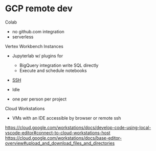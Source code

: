 # GCP remote dev

Colab

- no github.com integration
- serverless

Vertex Workbench Instances

- Jupyterlab w/ plugins for
  - BigQuery integration write SQL directly
  - Execute and schedule notebooks
- [SSH](https://cloud.google.com/vertex-ai/docs/workbench/instances/ssh-access)
- Idle

- one per person per project

Cloud Workstations

- VMs with an IDE accessible by browser or remote ssh

https://cloud.google.com/workstations/docs/develop-code-using-local-vscode-editor#connect-to-cloud-workstations-host
https://cloud.google.com/workstations/docs/base-editor-overview#upload_and_download_files_and_directories
